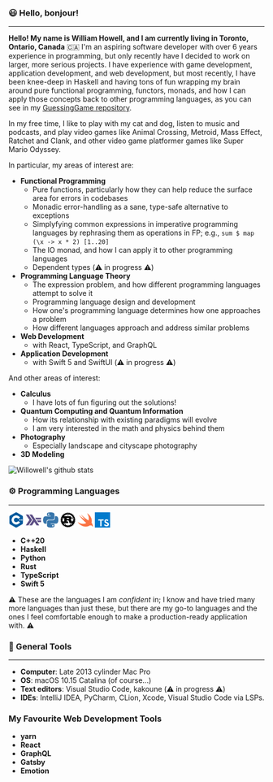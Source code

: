 ### 😃 Hello, bonjour!



----
  **Hello! My name is William Howell, and I am currently living in Toronto, Ontario, Canada** 🇨🇦 I'm an aspiring software developer with over 6 years experience in programming, but only recently have I decided to work on larger, more serious projects. I have experience with game development, application development, and web development, but most recently, I have been knee-deep in Haskell and having tons of fun wrapping my brain around pure functional programming, functors, monads, and how I can apply those concepts back to other programming languages, as you can see in my [GuessingGame repository](https://github.com/willowell/Guessing-Game).
  
  In my free time, I like to play with my cat and dog, listen to music and podcasts, and play video games like Animal Crossing, Metroid, Mass Effect, Ratchet and Clank, and other video game platformer games like Super Mario Odyssey. 
  
In particular, my areas of interest are:
* **Functional Programming**
  * Pure functions, particularly how they can help reduce the surface area for errors in codebases
  * Monadic error-handling as a sane, type-safe alternative to exceptions
  * Simplyfying common expressions in imperative programming languages by rephrasing them as operations in FP; e.g., `sum $ map (\x -> x * 2) [1..20]`
  * The IO monad, and how I can apply it to other programming languages
  * Dependent types (⚠️ in progress ⚠️)
* **Programming Language Theory**
  * The expression problem, and how different programming languages attempt to solve it
  * Programming language design and development
  * How one's programming language determines how one approaches a problem
  * How different languages approach and address similar problems
* **Web Development** 
  * with React, TypeScript, and GraphQL
* **Application Development** 
  * with Swift 5 and SwiftUI (⚠️ in progress ⚠️)

And other areas of interest:
* **Calculus**
  * I have lots of fun figuring out the solutions!
* **Quantum Computing and Quantum Information**
  * How its relationship with existing paradigms will evolve
  * I am very interested in the math and physics behind them
* **Photography**
  * Especially landscape and cityscape photography
* **3D Modeling**

![Willowell's github stats](https://github-readme-stats.vercel.app/api?username=willowell&show_icons=true)
  
### ⚙️ Programming Languages
----
<code><img alt="C++"        width="30px" src="assets/cplusplus.svg"  /></code>
<code><img alt="Haskell"    width="30px" src="assets/haskell.svg"    /></code>
<code><img alt="Python"     width="30px" src="assets/python.svg"     /></code>
<code><img alt="Rust"       width="30px" src="assets/rust.svg"       /></code>
<code><img alt="Swift"      width="30px" src="assets/swift.svg"      /></code>
<code><img alt="TypeScript" width="30px" src="assets/typescript.svg" /></code>

* **C++20**
* **Haskell**
* **Python**
* **Rust**
* **TypeScript**
* **Swift 5**

⚠️ These are the languages I am *confident* in; I know and have tried many more languages than just these, but there are my go-to languages and the ones I feel comfortable enough to make a production-ready application with. ⚠️

### 🧰 General Tools
----
* **Computer**: Late 2013 cylinder Mac Pro
* **OS**: macOS 10.15 Catalina (of course...)
* **Text editors**: Visual Studio Code, kakoune (⚠️ in progress ⚠️)
* **IDEs**: IntelliJ IDEA, PyCharm, CLion, Xcode, Visual Studio Code via LSPs.

### My Favourite Web Development Tools

* **yarn**
* **React**
* **GraphQL**
* **Gatsby**
* **Emotion**
